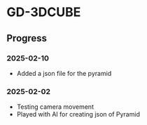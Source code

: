 # GD-3DCUBE

## Progress

### 2025-02-10
- Added a json file for the pyramid

### 2025-02-02
- Testing camera movement
- Played with AI for creating json of Pyramid
